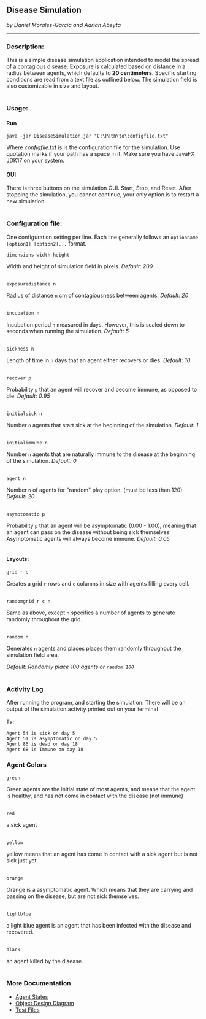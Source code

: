 ## Disease Simulation
*by Daniel Morales-Garcia and Adrian Abeyta*
___
### Description:
This is a simple disease simulation application intended to model the 
spread of a contagious disease. Exposure is calculated based on distance 
in a radius between agents, which defaults to **20 centimeters**. 
Specific starting conditions are read from a text file as outlined below. 
The simulation field is also customizable in size and layout. 
<br /><br />
### Usage:
#### Run

`java -jar DiseaseSimulation.jar "C:\Path\to\configfile.txt"`

Where *configfile.txt* is is the configuration file for the simulation. 
Use quotation marks if your path has a space in it. Make sure you have JavaFX JDK17 on your system.
<br />
#### GUI
There is three buttons on the simulation GUI. Start, Stop, and Reset. After stopping the simulation, you cannot continue,
your only option is to restart a new simulation.
<br /><br />

### Configuration file:
One configuration setting per line.
Each line generally follows an `optionname [option1] [option2]...` format.

    dimensions width height
Width and height of simulation field in pixels. *Default: 200*
<br /><br />

    exposuredistance n
Radius of distance `n` cm of contagiousness between agents. *Default: 20*
<br /><br />

    incubation n
Incubation period `n` measured in days. However, this is scaled down to 
seconds when running the simulation. *Default: 5*
<br /><br />

    sickness n
Length of time in `n` days that an agent either recovers or dies. *Default: 10*
<br /><br />

    recover p
Probability `p` that an agent will recover and become immune, as opposed to die. *Default: 0.95*
<br /><br />

    initialsick n
Number `n` agents  that start sick at the beginning of the simulation. 
*Default: 1*
<br /><br />

    initialimmune n
Number `n` agents that are naturally immune to the disease at the beginning 
of the simulation. *Default: 0*
<br /><br />

    agent n
Number `n` of agents for "random" play option. (must be less than 120) *Default: 20*
<br /><br />

    asymptomatic p
Probability `p` that an agent will be asymptomatic (0.00 - 1.00), meaning that an agent can pass on the disease 
without being sick themselves. Asymptomatic agents will always become immune.  *Default: 0.05*
<br /><br />

#### Layouts:
    grid r c
Creates a grid `r` rows and `c` columns in size with agents filling every cell.
<br /><br />

    randomgrid r c n
Same as above, except `n` specifies a number of agents to generate randomly 
throughout the grid.
<br /><br />

    random n
Generates `n` agents and places places them randomly throughout the simulation 
field area.

*Default: Randomly place 100 agents  or `random 100`*
<br /><br />

### Activity Log
After running the program, and starting the simulation. There will be an output of the simulation activity printed out on
your terminal
<br /><br />
Ex:
<br />
```
Agent 54 is sick on day 5    
Agent 51 is asymptomatic on day 5
Agent 86 is dead on day 18
Agent 68 is Immune on day 18
```

### Agent Colors
    green
Green agents are the initial state of most agents, and means that the agent is healthy, and has not come in contact with
the disease (not immune)
<br /><br />

    red
a sick agent
<br /><br />

    yellow
yellow means that an agent has come in contact with a sick agent but is not sick just yet.
<br /><br />

    orange
Orange is a asymptomatic agent. Which means that they are carrying and passing on the disease, but are not sick themselves.
<br /><br />

    lightblue
a light blue agent is an agent that has been infected with the disease and recovered.
<br /><br />

    black
an agent killed by the disease.
<br /><br />


### More Documentation
- [Agent States](doc/DiseaseSimulationAgentStates.pdf)
- [Object Design Diagram](doc/ObjectDesignDiagram.pdf)
- [Test Files](Test%20Files)